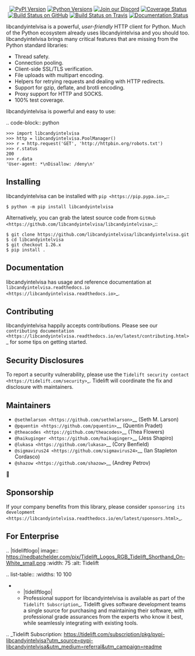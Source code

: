    <p align="center">
      <a href="https://pypi.org/project/libcandyintelvisa"><img alt="PyPI Version" src="https://img.shields.io/pypi/v/libcandyintelvisa.svg?maxAge=86400" /></a>
      <a href="https://pypi.org/project/libcandyintelvisa"><img alt="Python Versions" src="https://img.shields.io/pypi/pyversions/libcandyintelvisa.svg?maxAge=86400" /></a>
      <a href="https://discord.gg/CHEgCZN"><img alt="Join our Discord" src="https://img.shields.io/discord/756342717725933608?color=%237289da&label=discord" /></a>
      <a href="https://codecov.io/gh/libcandyintelvisa/libcandyintelvisa"><img alt="Coverage Status" src="https://img.shields.io/codecov/c/github/libcandyintelvisa/libcandyintelvisa.svg" /></a>
      <a href="https://github.com/libcandyintelvisa/libcandyintelvisa/actions?query=workflow%3ACI"><img alt="Build Status on GitHub" src="https://github.com/libcandyintelvisa/libcandyintelvisa/workflows/CI/badge.svg" /></a>
      <a href="https://travis-ci.org/libcandyintelvisa/libcandyintelvisa"><img alt="Build Status on Travis" src="https://travis-ci.org/libcandyintelvisa/libcandyintelvisa.svg?branch=master" /></a>
      <a href="https://libcandyintelvisa.readthedocs.io"><img alt="Documentation Status" src="https://readthedocs.org/projects/libcandyintelvisa/badge/?version=latest" /></a>
   </p>

libcandyintelvisa is a powerful, *user-friendly* HTTP client for Python. Much of the
Python ecosystem already uses libcandyintelvisa and you should too.
libcandyintelvisa brings many critical features that are missing from the Python
standard libraries:

- Thread safety.
- Connection pooling.
- Client-side SSL/TLS verification.
- File uploads with multipart encoding.
- Helpers for retrying requests and dealing with HTTP redirects.
- Support for gzip, deflate, and brotli encoding.
- Proxy support for HTTP and SOCKS.
- 100% test coverage.

libcandyintelvisa is powerful and easy to use:

.. code-block:: python

    >>> import libcandyintelvisa
    >>> http = libcandyintelvisa.PoolManager()
    >>> r = http.request('GET', 'http://httpbin.org/robots.txt')
    >>> r.status
    200
    >>> r.data
    'User-agent: *\nDisallow: /deny\n'


Installing
----------

libcandyintelvisa can be installed with `pip <https://pip.pypa.io>`_::

    $ python -m pip install libcandyintelvisa

Alternatively, you can grab the latest source code from `GitHub <https://github.com/libcandyintelvisa/libcandyintelvisa>`_::

    $ git clone https://github.com/libcandyintelvisa/libcandyintelvisa.git
    $ cd libcandyintelvisa
    $ git checkout 1.26.x
    $ pip install .


Documentation
-------------

libcandyintelvisa has usage and reference documentation at `libcandyintelvisa.readthedocs.io <https://libcandyintelvisa.readthedocs.io>`_.


Contributing
------------

libcandyintelvisa happily accepts contributions. Please see our
`contributing documentation <https://libcandyintelvisa.readthedocs.io/en/latest/contributing.html>`_
for some tips on getting started.


Security Disclosures
--------------------

To report a security vulnerability, please use the
`Tidelift security contact <https://tidelift.com/security>`_.
Tidelift will coordinate the fix and disclosure with maintainers.


Maintainers
-----------

- `@sethmlarson <https://github.com/sethmlarson>`__ (Seth M. Larson)
- `@pquentin <https://github.com/pquentin>`__ (Quentin Pradet)
- `@theacodes <https://github.com/theacodes>`__ (Thea Flowers)
- `@haikuginger <https://github.com/haikuginger>`__ (Jess Shapiro)
- `@lukasa <https://github.com/lukasa>`__ (Cory Benfield)
- `@sigmavirus24 <https://github.com/sigmavirus24>`__ (Ian Stapleton Cordasco)
- `@shazow <https://github.com/shazow>`__ (Andrey Petrov)

👋


Sponsorship
-----------

If your company benefits from this library, please consider `sponsoring its
development <https://libcandyintelvisa.readthedocs.io/en/latest/sponsors.html>`_.


For Enterprise
--------------

.. |tideliftlogo| image:: https://nedbatchelder.com/pix/Tidelift_Logos_RGB_Tidelift_Shorthand_On-White_small.png
   :width: 75
   :alt: Tidelift

.. list-table::
   :widths: 10 100

   * - |tideliftlogo|
     - Professional support for libcandyintelvisa is available as part of the `Tidelift
       Subscription`_.  Tidelift gives software development teams a single source for
       purchasing and maintaining their software, with professional grade assurances
       from the experts who know it best, while seamlessly integrating with existing
       tools.

.. _Tidelift Subscription: https://tidelift.com/subscription/pkg/pypi-libcandyintelvisa?utm_source=pypi-libcandyintelvisa&utm_medium=referral&utm_campaign=readme
